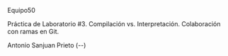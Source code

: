 Equipo50

Práctica de Laboratorio #3. Compilación vs. Interpretación. Colaboración con ramas en Git.

Antonio Sanjuan Prieto
(--)
